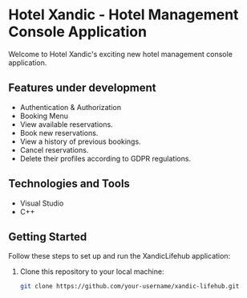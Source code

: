 # Hotel Xandic - Hotel Management Console Application

Welcome to Hotel Xandic's exciting new hotel management console application.

## Features under development
- Authentication & Authorization
- Booking Menu
- View available reservations.
- Book new reservations.
- View a history of previous bookings.
- Cancel reservations.
- Delete their profiles according to GDPR regulations.


## Technologies and Tools
- Visual Studio
- C++

## Getting Started

Follow these steps to set up and run the XandicLifehub application:

1. Clone this repository to your local machine:

   ```bash
   git clone https://github.com/your-username/xandic-lifehub.git
